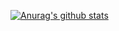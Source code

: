 [![Anurag's github stats](https://github-readme-stats.vercel.app/api?username=iosdevSW)](https://github.com/anuraghazra/github-readme-stats&theme=radical)
